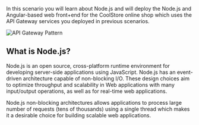 In this scenario you will learn about Node.js and will deploy the Node.js and Angular-based 
web front+end for the CoolStore online shop which uses the API Gateway services you deployed 
in previous scenarios. 

![API Gateway Pattern](https://katacoda.com/openshift-roadshow/assets/coolstore-arch.png)

## What is Node.js?

Node.js is an open source, cross-platform runtime environment for developing server-side 
applications using JavaScript. Node.js has an event-driven architecture capable of 
non-blocking I/O. These design choices aim to optimize throughput and scalability in 
Web applications with many input/output operations, as well as for real-time web applications.

Node.js non-blocking architectures allows applications to process large number of 
requests (tens of thousands) using a single thread which makes it a desirable choice for building 
scalable web applications.
